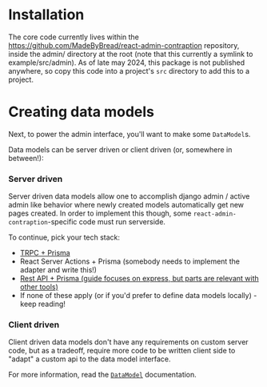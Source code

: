 
# Installation
The core code currently lives within the https://github.com/MadeByBread/react-admin-contraption
repository, inside the admin/ directory at the root (note that this currently a symlink to
example/src/admin). As of late may 2024, this package is not published anywhere, so copy this code
into a project's `src` directory to add this to a project.

# Creating data models
Next, to power the admin interface, you'll want to make some `DataModel`s.

Data models can be server driven or client driven (or, somewhere in between!):

### Server driven 
Server driven data models allow one to accomplish django admin / active admin like behavior where
newly created models automatically get new pages created. In order to implement this though, some
`react-admin-contraption`-specific code must run serverside.

To continue, pick your tech stack:
- [TRPC + Prisma](./trpc-prisma.md)
- React Server Actions + Prisma (somebody needs to implement the adapter and write this!)
- [Rest API + Prisma (guide focuses on express, but parts are relevant with other tools)](./rest.md)
- If none of these apply (or if you'd prefer to define data models locally) - keep reading!

### Client driven
Client driven data models don't have any requirements on custom server code, but as a tradeoff,
require more code to be written client side to "adapt" a custom api to the data model interface.

For more information, read the [`DataModel`](../data-models/DataModel.md) documentation.

